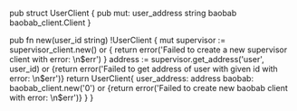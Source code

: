 pub struct UserClient {
pub mut:
        user_address string
        baobab          baobab_client.Client
}

pub fn new(user_id string) !UserClient {
        mut supervisor := supervisor_client.new() or {
                return error('Failed to create a new supervisor client with error: \n$err')
        }
        address := supervisor.get_address('user', user_id) or {return error('Failed to get address of user with given id with error: \n$err')}
        return UserClient{
                user_address: address
                baobab: baobab_client.new('0') or {return error('Failed to create new baobab client with error: \n$err')}
        }
}